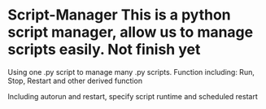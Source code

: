 # Script-Manager This is a python script manager, allow us to manage scripts easily. Not finish yet

Using one .py script to manage many .py scripts. 
Function including:
Run, Stop, Restart and other derived function

Including autorun and restart, specify script runtime and scheduled restart
